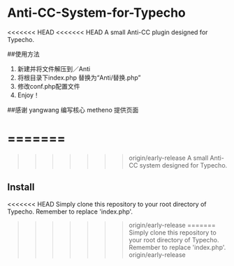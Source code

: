 # Anti-CC-System-for-Typecho
<<<<<<< HEAD
<<<<<<< HEAD
A small Anti-CC plugin designed for Typecho.

##使用方法
1. 新建并将文件解压到／Anti
2. 将根目录下index.php 替换为“Anti/替换.php”
3. 修改conf.php配置文件
4. Enjoy！

##感谢
yangwang 编写核心
metheno 提供页面


=======
=======
>>>>>>> origin/early-release
A small Anti-CC system designed for Typecho.

Install
------
<<<<<<< HEAD
Simply clone this repository to your root directory of Typecho. Remember to replace 'index.php'.
>>>>>>> origin/early-release
=======
Simply clone this repository to your root directory of Typecho. Remember to replace 'index.php'.
>>>>>>> origin/early-release
